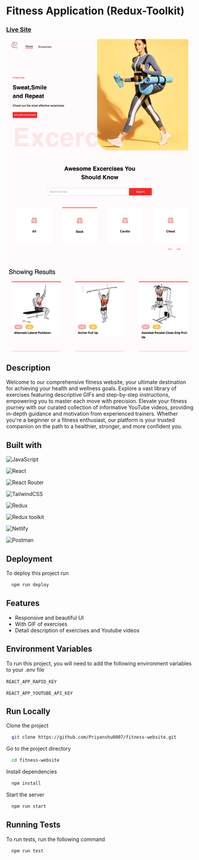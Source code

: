 
# Fitness Application (Redux-Toolkit)

### [Live Site](https://idyllic-squirrel-f20a45.netlify.app/)

![scre](https://github.com/Priyanshu0007/fitness-website/blob/main/public/demo.jpg?raw=true "Optional title")


## Description

Welcome to our comprehensive fitness website, your ultimate destination for achieving your health and wellness goals. Explore a vast library of exercises featuring descriptive GIFs and step-by-step instructions, empowering you to master each move with precision. Elevate your fitness journey with our curated collection of informative YouTube videos, providing in-depth guidance and motivation from experienced trainers. Whether you're a beginner or a fitness enthusiast, our platform is your trusted companion on the path to a healthier, stronger, and more confident you.
## Built with

![JavaScript](https://img.shields.io/badge/javascript-%23323330.svg?style=flat-square&logo=javascript&logoColor=%23F7DF1E)

![React](https://img.shields.io/badge/react-%2320232a.svg?style=flat-square&logo=react&logoColor=%2361DAFB)

![React Router](https://img.shields.io/badge/React_Router-CA4245?style=flat-square&logo=react-router&logoColor=white)

![TailwindCSS](https://img.shields.io/badge/tailwindcss-%2338B2AC.svg?style=flat-square&logo=tailwind-css&logoColor=white)

![Redux](https://img.shields.io/badge/redux-%23593d88.svg?style=flat-square&logo=redux&logoColor=white)

![Redux toolkit](https://img.shields.io/badge/redux-toolkit-%23593d88.svg?style=flat-square&logo=redux&logoColor=white)

<!-- ![Redux Saga](https://img.shields.io/badge/redux-saga-%23593d88.svg?style=flat-square&logo=redux-saga&logoColor=white) -->

![Netlify](https://img.shields.io/badge/netlify-%23000000.svg?style=flat-square&logo=netlify&logoColor=#00C7B7)

![Postman](https://img.shields.io/badge/Postman-FF6C37?style=flat-square&logo=postman&logoColor=white)





## Deployment

To deploy this project run

```bash
  npm run deploy
```


## Features

- Responsive and beautiful UI
- With GIF of exercises 
- Detail description of exercises and Youtube videos


## Environment Variables

To run this project, you will need to add the following environment variables to your .env file

`REACT_APP_RAPID_KEY`

`REACT_APP_YOUTUBE_API_KEY`



## Run Locally

Clone the project

```bash
  git clone https://github.com/Priyanshu0007/fitness-website.git
```

Go to the project directory

```bash
  cd fitness-website 
```

Install dependencies

```bash
  npm install
```

Start the server

```bash
  npm run start
```


## Running Tests

To run tests, run the following command

```bash
  npm run test
```

